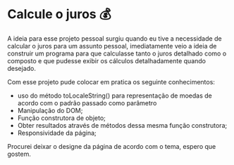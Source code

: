 # Calcule o juros  :moneybag: 

A ideia para esse projeto pessoal surgiu quando eu tive a necessidade de calcular o juros para um assunto pessoal, imediatamente veio a ideia de construir um programa para que calculasse tanto o juros detalhado como o composto e que pudesse exibir os cálculos detalhadamente quando desejado.

Com esse projeto pude colocar em pratica os seguinte conhecimentos:

- uso do método toLocaleString() para representação de moedas de acordo com o padrão passado como parâmetro
- Manipulação do DOM;
- Função construtora de objeto;
- Obter resultados através de métodos dessa mesma função construtora;
- Responsividade da página;

Procurei deixar o designe da página de acordo com o tema, espero que gostem.
